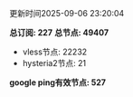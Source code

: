 更新时间2025-09-06 23:20:04

**总订阅: 227**
**总节点: 49407**
- vless节点: 22232
- hysteria2节点: 21

**google ping有效节点: 527**
